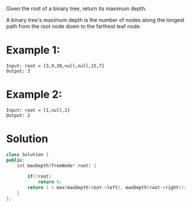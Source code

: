Given the root of a binary tree, return its maximum depth.

A binary tree's maximum depth is the number of nodes along the longest path from the root node down to the farthest leaf node.

# Example 1:
```
Input: root = [3,9,20,null,null,15,7]
Output: 3
```

# Example 2:
```
Input: root = [1,null,2]
Output: 2
```

# Solution
```cpp
class Solution {
public:
    int maxDepth(TreeNode* root) {
        
        if(!root)
            return 0;
        return 1 + max(maxDepth(root->left), maxDepth(root->right));
    }
};
```